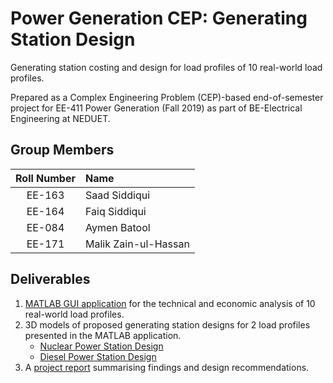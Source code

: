 # Power Generation CEP: Generating Station Design
Generating station costing and design for load profiles of 10 real-world load profiles. 

Prepared as a Complex Engineering Problem (CEP)-based end-of-semester project for EE-411 Power Generation (Fall 2019) as part of BE-Electrical Engineering at NEDUET. 

## Group Members
|Roll Number|Name|
|:-------:|:------|
|EE-163|Saad Siddiqui|
|EE-164|Faiq Siddiqui|
|EE-084|Aymen Batool|
|EE-171|Malik Zain-ul-Hassan|

## Deliverables
1. [MATLAB GUI application](./pg-App/PG_App.mlapp') for the technical and economic analysis of 10 real-world load profiles. 
2. 3D models of proposed generating station designs for 2 load profiles presented in the MATLAB application.
	- [Nuclear Power Station Design](https://skfb.ly/6PT9R)
	- [Diesel Power Station Design](https://skfb.ly/6PTtZ) 
3. A [project report](./pg-cep-report.pdf') summarising findings and design recommendations.